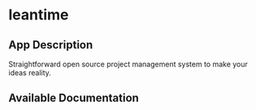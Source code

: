 # leantime

## App Description

Straightforward open source project management system to make your ideas reality.

## Available Documentation

